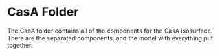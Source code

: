# CasA Folder

The CasA folder contains all of the components for the CasA isosurface. There are the separated components, and the model with
everything put together.
